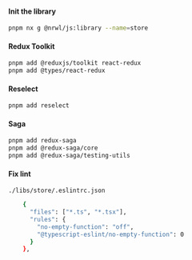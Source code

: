#### Init the library

```bash
pnpm nx g @nrwl/js:library --name=store
```

#### Redux Toolkit

```bash
pnpm add @reduxjs/toolkit react-redux
pnpm add @types/react-redux
```

#### Reselect

```bash
pnpm add reselect
```

#### Saga

```bash
pnpm add redux-saga
pnpm add @redux-saga/core
pnpm add @redux-saga/testing-utils
```

#### Fix lint

`./libs/store/.eslintrc.json`

```bash
    {
      "files": ["*.ts", "*.tsx"],
      "rules": {
        "no-empty-function": "off",
        "@typescript-eslint/no-empty-function": 0
      }
    },
```
